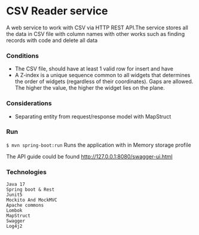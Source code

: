 # CSV Reader service

A web service to work with CSV via HTTP REST API.The service stores all the data in CSV file with column names 
with other works such as finding records with code and delete all data


### Conditions
* The CSV file, should have at least 1 valid row for insert and have 
* A Z-index is a unique sequence common to all widgets that
  determines the order of widgets (regardless of their coordinates).
  Gaps are allowed. The higher the value, the higher the widget
  lies on the plane.
    
### Considerations  
* Separating entity from request/response model with  MapStruct

### Run
`$ mvn spring-boot:run`  Runs the application with in Memory storage profile

The API guide could be found http://127.0.0.1:8080/swagger-ui.html
  
### Technologies  
    Java 17
    Spring boot & Rest
    Junit5
    Mockito And MockMVC
    Apache commons
    Lombok
    MapStruct
    Swagger
    Log4j2

